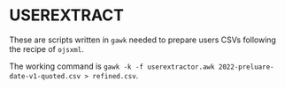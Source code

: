 # USEREXTRACT

These are scripts written in `gawk` needed to prepare users CSVs following the recipe of `ojsxml`.

The working command is `gawk -k -f userextractor.awk 2022-preluare-date-v1-quoted.csv > refined.csv`.